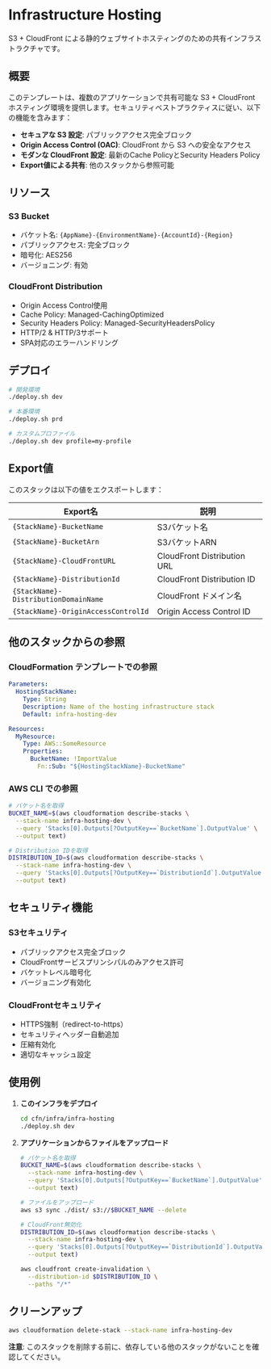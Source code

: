 # Infrastructure Hosting

S3 + CloudFront による静的ウェブサイトホスティングのための共有インフラストラクチャです。

## 概要

このテンプレートは、複数のアプリケーションで共有可能な S3 + CloudFront ホスティング環境を提供します。セキュリティベストプラクティスに従い、以下の機能を含みます：

- **セキュアな S3 設定**: パブリックアクセス完全ブロック
- **Origin Access Control (OAC)**: CloudFront から S3 への安全なアクセス
- **モダンな CloudFront 設定**: 最新のCache PolicyとSecurity Headers Policy
- **Export値による共有**: 他のスタックから参照可能

## リソース

### S3 Bucket
- バケット名: `{AppName}-{EnvironmentName}-{AccountId}-{Region}`
- パブリックアクセス: 完全ブロック
- 暗号化: AES256
- バージョニング: 有効

### CloudFront Distribution
- Origin Access Control使用
- Cache Policy: Managed-CachingOptimized
- Security Headers Policy: Managed-SecurityHeadersPolicy
- HTTP/2 & HTTP/3サポート
- SPA対応のエラーハンドリング

## デプロイ

```bash
# 開発環境
./deploy.sh dev

# 本番環境
./deploy.sh prd

# カスタムプロファイル
./deploy.sh dev profile=my-profile
```

## Export値

このスタックは以下の値をエクスポートします：

| Export名 | 説明 |
|----------|------|
| `{StackName}-BucketName` | S3バケット名 |
| `{StackName}-BucketArn` | S3バケットARN |
| `{StackName}-CloudFrontURL` | CloudFront Distribution URL |
| `{StackName}-DistributionId` | CloudFront Distribution ID |
| `{StackName}-DistributionDomainName` | CloudFront ドメイン名 |
| `{StackName}-OriginAccessControlId` | Origin Access Control ID |

## 他のスタックからの参照

### CloudFormation テンプレートでの参照

```yaml
Parameters:
  HostingStackName:
    Type: String
    Description: Name of the hosting infrastructure stack
    Default: infra-hosting-dev

Resources:
  MyResource:
    Type: AWS::SomeResource
    Properties:
      BucketName: !ImportValue 
        Fn::Sub: "${HostingStackName}-BucketName"
```

### AWS CLI での参照

```bash
# バケット名を取得
BUCKET_NAME=$(aws cloudformation describe-stacks \
  --stack-name infra-hosting-dev \
  --query 'Stacks[0].Outputs[?OutputKey==`BucketName`].OutputValue' \
  --output text)

# Distribution IDを取得
DISTRIBUTION_ID=$(aws cloudformation describe-stacks \
  --stack-name infra-hosting-dev \
  --query 'Stacks[0].Outputs[?OutputKey==`DistributionId`].OutputValue' \
  --output text)
```

## セキュリティ機能

### S3セキュリティ
- パブリックアクセス完全ブロック
- CloudFrontサービスプリンシパルのみアクセス許可
- バケットレベル暗号化
- バージョニング有効化

### CloudFrontセキュリティ
- HTTPS強制（redirect-to-https）
- セキュリティヘッダー自動追加
- 圧縮有効化
- 適切なキャッシュ設定

## 使用例

1. **このインフラをデプロイ**
   ```bash
   cd cfn/infra/infra-hosting
   ./deploy.sh dev
   ```

2. **アプリケーションからファイルをアップロード**
   ```bash
   # バケット名を取得
   BUCKET_NAME=$(aws cloudformation describe-stacks \
     --stack-name infra-hosting-dev \
     --query 'Stacks[0].Outputs[?OutputKey==`BucketName`].OutputValue' \
     --output text)
   
   # ファイルをアップロード
   aws s3 sync ./dist/ s3://$BUCKET_NAME --delete
   
   # CloudFront無効化
   DISTRIBUTION_ID=$(aws cloudformation describe-stacks \
     --stack-name infra-hosting-dev \
     --query 'Stacks[0].Outputs[?OutputKey==`DistributionId`].OutputValue' \
     --output text)
   
   aws cloudfront create-invalidation \
     --distribution-id $DISTRIBUTION_ID \
     --paths "/*"
   ```

## クリーンアップ

```bash
aws cloudformation delete-stack --stack-name infra-hosting-dev
```

**注意**: このスタックを削除する前に、依存している他のスタックがないことを確認してください。